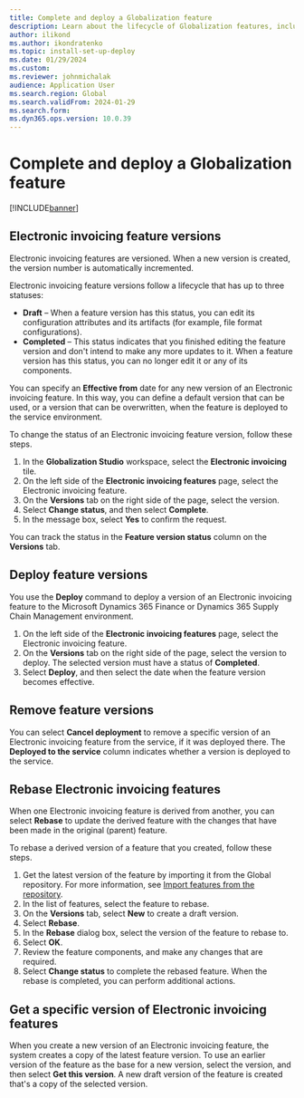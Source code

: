 ```yaml
---
title: Complete and deploy a Globalization feature
description: Learn about the lifecycle of Globalization features, including overviews on electronic invoicing feature versions and deploying and remove feature versions.
author: ilikond
ms.author: ikondratenko
ms.topic: install-set-up-deploy
ms.date: 01/29/2024
ms.custom:
ms.reviewer: johnmichalak
audience: Application User
ms.search.region: Global
ms.search.validFrom: 2024-01-29
ms.search.form: 
ms.dyn365.ops.version: 10.0.39 
---
```


# Complete and deploy a Globalization feature

[!INCLUDE[banner](../../includes/banner.md)]

## Electronic invoicing feature versions

Electronic invoicing features are versioned. When a new version is created, the version number is automatically incremented.

Electronic invoicing feature versions follow a lifecycle that has up to three statuses:

- **Draft** – When a feature version has this status, you can edit its configuration attributes and its artifacts (for example, file format configurations).
- **Completed** – This status indicates that you finished editing the feature version and don't intend to make any more updates to it. When a feature version has this status, you can no longer edit it or any of its components.

You can specify an **Effective from** date for any new version of an Electronic invoicing feature. In this way, you can define a default version that can be used, or a version that can be overwritten, when the feature is deployed to the service environment.

To change the status of an Electronic invoicing feature version, follow these steps.

1. In the **Globalization Studio** workspace, select the **Electronic invoicing** tile.
1. On the left side of the **Electronic invoicing features** page, select the Electronic invoicing feature.
1. On the **Versions** tab on the right side of the page, select the version.
1. Select **Change status**, and then select **Complete**.
1. In the message box, select **Yes** to confirm the request.

You can track the status in the **Feature version status** column on the **Versions** tab.

## Deploy feature versions

You use the **Deploy** command to deploy a version of an Electronic invoicing feature to the Microsoft Dynamics 365 Finance or Dynamics 365 Supply Chain Management environment.

1. On the left side of the **Electronic invoicing features** page, select the Electronic invoicing feature.
1. On the **Versions** tab on the right side of the page, select the version to deploy. The selected version must have a status of **Completed**.
1. Select **Deploy**, and then select the date when the feature version becomes effective.

## Remove feature versions

You can select **Cancel deployment** to remove a specific version of an Electronic invoicing feature from the service, if it was deployed there. The **Deployed to the service** column indicates whether a version is deployed to the service.

## Rebase Electronic invoicing features

When one Electronic invoicing feature is derived from another, you can select **Rebase** to update the derived feature with the changes that have been made in the original (parent) feature.

To rebase a derived version of a feature that you created, follow these steps.

1. Get the latest version of the feature by importing it from the Global repository. For more information, see [Import features from the repository](gs-e-invoicing-import-feature-global-repository.md).
1. In the list of features, select the feature to rebase.
1. On the **Versions** tab, select **New** to create a draft version.
1. Select **Rebase**.
1. In the **Rebase** dialog box, select the version of the feature to rebase to.
1. Select **OK**.
1. Review the feature components, and make any changes that are required.
1. Select **Change status** to complete the rebased feature. When the rebase is completed, you can perform additional actions.

## Get a specific version of Electronic invoicing features

When you create a new version of an Electronic invoicing feature, the system creates a copy of the latest feature version. To use an earlier version of the feature as the base for a new version, select the version, and then select **Get this version**. A new draft version of the feature is created that's a copy of the selected version.
